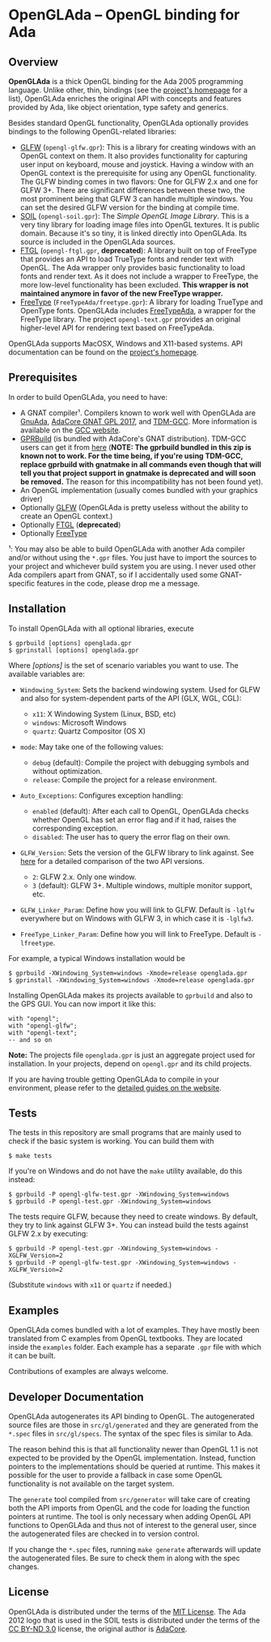 # OpenGLAda – OpenGL binding for Ada

## Overview

**OpenGLAda** is a thick OpenGL binding for the Ada 2005 programming language.
Unlike other, thin, bindings (see the [project's homepage][4] for a list),
OpenGLAda enriches the original API with concepts and features provided by
Ada, like object orientation, type safety and generics.

Besides standard OpenGL functionality, OpenGLAda optionally provides
bindings to the following OpenGL-related libraries:

 * [GLFW][3] (`opengl-glfw.gpr`): This is a library for creating windows with an
   OpenGL context on them. It also provides functionality for capturing user
   input on keyboard, mouse and joystick. Having a window with an OpenGL context
   is the prerequisite for using any OpenGL functionality. The GLFW binding
   comes in two flavors: One for GLFW 2.x and one for GLFW 3+. There are
   significant differences between these two, the most prominent being that
   GLFW 3 can handle multiple windows. You can set the desired GLFW version
   for the binding at compile time.
 * [SOIL][10] (`opengl-soil.gpr`): The *Simple OpenGL Image Library*. This is a
   very tiny library for loading image files into OpenGL textures. It is public
   domain. Because it's so tiny, it is linked directly into OpenGLAda. Its
   source is included in the OpenGLAda sources.
 * [FTGL][11] (`opengl-ftgl.gpr`, **deprecated**): A library built on top of
   FreeType that provides an API to load TrueType fonts and render text with
   OpenGL. The Ada wrapper only provides basic functionality to load fonts and
   render text. As it does not include a wrapper to FreeType, the more low-level
   functionality has been excluded. **This wrapper is not maintained anymore in
   favor of the new FreeType wrapper.**
 * [FreeType][19] (`FreeTypeAda/freetype.gpr`): A library for loading TrueType
   and OpenType fonts. OpenGLAda includes [FreeTypeAda][20], a wrapper for the
   FreeType library. The project `opengl-text.gpr` provides an original
   higher-level API for rendering text based on FreeTypeAda.

OpenGLAda supports MacOSX, Windows and X11-based systems. API documentation can
be found on the [project's homepage][4].

## Prerequisites

In order to build OpenGLAda, you need to have:

 * A GNAT compiler¹. Compilers known to work well with OpenGLAda are
   [GnuAda][12], [AdaCore GNAT GPL 2017][1], and [TDM-GCC][17]. More information
   is available on the [GCC website][5].
 * [GPRBuild][2] (is bundled with AdaCore's GNAT distribution). TDM-GCC users
   can get it from [here][16] (**NOTE: The gprbuild bundled in this zip is
   known not to work. For the time being, if you're using TDM-GCC, replace
   gprbuild with gnatmake in all commands even though that will tell you that
   project support in gnatmake is deprecated and will soon be removed.** The
   reason for this incompatibility has not been found yet).
 * An OpenGL implementation (usually comes bundled with your graphics driver)
 * Optionally [GLFW][3] (OpenGLAda is pretty useless without the ability to
   create an OpenGL context.)
 * Optionally [FTGL][11] (**deprecated**)
 * Optionally [FreeType][19]

¹: You may also be able to build OpenGLAda with another Ada compiler and/or
without using the `*.gpr` files. You just have to import the sources to your
project and whichever build system you are using. I never used other Ada
compilers apart from GNAT, so if I accidentally used some GNAT-specific features
in the code, please drop me a message.

## Installation

To install OpenGLAda with all optional libraries, execute

    $ gprbuild [options] openglada.gpr
    $ gprinstall [options] openglada.gpr

Where *[options]* is the set of scenario variables you want to use. The
available variables are:

 * `Windowing_System`: Sets the backend windowing system. Used for GLFW and also
                       for system-dependent parts of the API (GLX, WGL, CGL):

    - `x11`: X Windowing System (Linux, BSD, etc)
    - `windows`: Microsoft Windows
    - `quartz`: Quartz Compositor (OS X)

 * `mode`: May take one of the following values:

    - `debug` (default): Compile the project with debugging symbols and without
               optimization.
    - `release`: Compile the project for a release environment.

 * `Auto_Exceptions`: Configures exception handling:

    - `enabled` (default): After each call to OpenGL, OpenGLAda checks whether
      OpenGL has set an error flag and if it had, raises the corresponding
      exception.
    - `disabled`: The user has to query the error flag on their own.

 * `GLFW_Version`: Sets the version of the GLFW library to link against. See
                   [here][6] for a detailed comparison of the two API versions.

    - `2`: GLFW 2.x. Only one window.
    - `3` (default): GLFW 3+. Multiple windows, multiple monitor support, etc.

 * `GLFW_Linker_Param`: Define how you will link to GLFW. Default is `-lglfw`
   everywhere but on Windows with GLFW 3, in which case it is `-lglfw3`.

 * `FreeType_Linker_Param`: Define how you will link to FreeType.
   Default is `-lfreetype`.

For example, a typical Windows installation would be

    $ gprbuild -XWindowing_System=windows -Xmode=release openglada.gpr
    $ gprinstall -XWindowing_System=windows -Xmode=release openglada.gpr

Installing OpenGLAda makes its projects available to `gprbuild` and also to the
GPS GUI. You can now import it like this:

    with "opengl";
    with "opengl-glfw";
    with "opengl-text";
    -- and so on

**Note:** The projects file `openglada.gpr` is just an aggregate project used
for installation. In your projects, depend on `opengl.gpr` and its child
projects.

If you are having trouble getting OpenGLAda to compile in your environment,
please refer to the [detailed guides on the website][13].

## Tests

The tests in this repository are small programs that are mainly used to check
if the basic system is working. You can build them with

    $ make tests

If you're on Windows and do not have the `make` utility available, do this
instead:

    $ gprbuild -P opengl-glfw-test.gpr -XWindowing_System=windows
    $ gprbuild -P opengl-test.gpr -XWindowing_System=windows

The tests require GLFW, because they need to create windows. By default, they
try to link against GLFW 3+. You can instead build the tests against GLFW 2.x
by executing:

    $ gprbuild -P opengl-test.gpr -XWindowing_System=windows -XGLFW_Version=2
    $ gprbuild -P opengl-glfw-test.gpr -XWindowing_System=windows -XGLFW_Version=2

(Substitute `windows` with `x11` or `quartz` if needed.)

## Examples

OpenGLAda comes bundled with a lot of examples. They have mostly been translated
from C examples from OpenGL textbooks. They are located inside the `examples`
folder. Each example has a separate `.gpr` file with which it can be built.

Contributions of examples are always welcome.

## Developer Documentation

OpenGLAda autogenerates its API binding to OpenGL. The autogenerated source
files are those in `src/gl/generated` and they are generated from the `*.spec`
files in `src/gl/specs`. The syntax of the spec files is similar to Ada.

The reason behind this is that all functionality newer than OpenGL 1.1 is not
expected to be provided by the OpenGL implementation. Instead, function pointers
to the implementations should be queried at runtime. This makes it possible for
the user to provide a fallback in case some OpenGL functionality is not
available on the target system.

The `generate` tool compiled from `src/generator` will take care of creating
both the API imports from OpenGL and the code for loading the function pointers
at runtime. The tool is only necessary when adding OpenGL API functions to
OpenGLAda and thus not of interest to the general user, since the autogenerated
files are checked in to version control.

If you change the `*.spec` files, running `make generate` afterwards will
update the autogenerated files. Be sure to check them in along with the spec
changes.

## License

OpenGLAda is distributed under the terms of the [MIT License][7]. The Ada 2012
logo that is used in the SOIL tests is distributed under the terms of the
[CC BY-ND 3.0][8] license, the original author is [AdaCore][9].

 [1]: http://libre.adacore.com/
 [2]: http://www.adacore.com/gnatpro/toolsuite/gprbuild/
 [3]: http://www.glfw.org/
 [4]: http://flyx.github.io/OpenGLAda/
 [5]: http://gcc.gnu.org/wiki/GNAT
 [6]: http://www.glfw.org/docs/3.0/moving.html
 [7]: COPYING
 [8]: http://creativecommons.org/licenses/by-nd/3.0/deed.en_GB
 [9]: http://www.ada2012.org/#the_logo
 [10]: http://www.lonesock.net/soil.html
 [11]: https://sourceforge.net/projects/ftgl/
 [12]: https://sourceforge.net/projects/gnuada/files/
 [13]: http://flyx.github.io/OpenGLAda/setup.html
 [16]: http://getadanow.com/#get_windows
 [17]: http://tdm-gcc.tdragon.net/
 [19]: https://freetype.org/
 [20]: https://github.com/flyx/FreeTypeAda